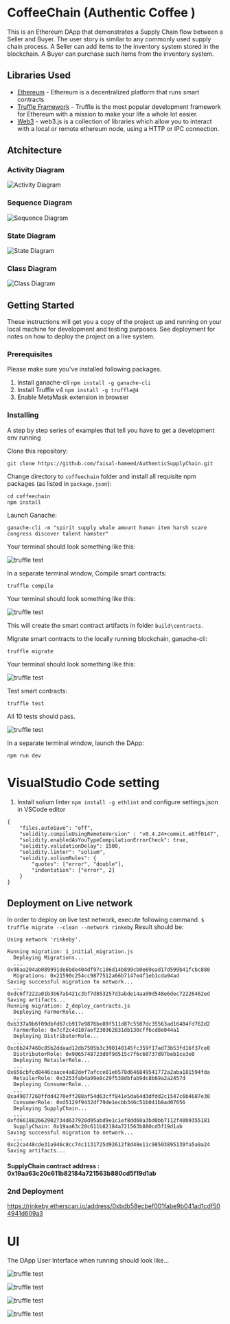 # CoffeeChain (Authentic Coffee )

This is an Ethereum DApp that demonstrates a Supply Chain flow between a Seller and Buyer. The user story is similar to any commonly used supply chain process. A Seller can add items to the inventory system stored in the blockchain. A Buyer can purchase such items from the inventory system.


## Libraries Used

* [Ethereum](https://www.ethereum.org/) - Ethereum is a decentralized platform that runs smart contracts
* [Truffle Framework](http://truffleframework.com/) - Truffle is the most popular development framework for Ethereum with a mission to make your life a whole lot easier.
* [Web3](https://web3js.readthedocs.io/en/1.0/) - web3.js is a collection of libraries which allow you to interact with a local or remote ethereum node, using a HTTP or IPC connection.

## Atchitecture

### Activity Diagram
![Activity Diagram](uml/CoffeeChain-activity-diagram.png)
### Sequence Diagram
![Sequence Diagram](uml/CoffeeChainSequenceDiagram.png)
### State Diagram
![State Diagram](uml/CoffeeChain-State-Diagram.png)
### Class Diagram
![Class Diagram](uml/CoffeChain-ClassDiagram.png)


## Getting Started

These instructions will get you a copy of the project up and running on your local machine for development and testing purposes. See deployment for notes on how to deploy the project on a live system.

### Prerequisites

Please make sure you've installed following packages.
1. Install ganache-cli
`npm install -g ganache-cli`
2. Install Truffle v4
`npm install -g truffle@4`
3. Enable MetaMask extension in browser

### Installing

A step by step series of examples that tell you have to get a development env running

Clone this repository:

```
git clone https://github.com/faisal-hameed/AuthenticSupplyChain.git
```

Change directory to ```coffeechain``` folder and install all requisite npm packages (as listed in ```package.json```):

```
cd coffeechain
npm install
```

Launch Ganache:

```
ganache-cli -m "spirit supply whale amount human item harsh scare congress discover talent hamster"
```

Your terminal should look something like this:

![truffle test](images/ganache-cli.png)

In a separate terminal window, Compile smart contracts:

```
truffle compile
```

Your terminal should look something like this:

![truffle test](images/truffle_compile.png)

This will create the smart contract artifacts in folder ```build\contracts```.

Migrate smart contracts to the locally running blockchain, ganache-cli:

```
truffle migrate
```

Your terminal should look something like this:

![truffle test](images/truffle_migrate.png)

Test smart contracts:

```
truffle test
```

All 10 tests should pass.

![truffle test](images/truffle_test.png)

In a separate terminal window, launch the DApp:

```
npm run dev
```


# VisualStudio Code setting
1. Install solium linter
`npm install -g ethlint` 
and configure settings.json in VSCode editor
```
{
    "files.autoSave": "off",
    "solidity.compileUsingRemoteVersion" : "v0.4.24+commit.e67f0147",
    "solidity.enabledAsYouTypeCompilationErrorCheck": true,
    "solidity.validationDelay": 1500,
    "solidity.linter": "solium",
    "solidity.soliumRules": {
        "quotes": ["error", "double"],
        "indentation": ["error", 2]
    }
}
```

## Deployment on Live network

In order to deploy on live test network, execute following command.
`$ truffle migrate --clean --network rinkeby`
Result should be:
```
Using network 'rinkeby'.

Running migration: 1_initial_migration.js
  Deploying Migrations...
  ... 0x98aa204ab089991de6bde404df97c106d14b899cb0e69ead17d599b41fcbc880
  Migrations: 0x21590c254cc9877512a66b7147e4f1eb1cda94ad
Saving successful migration to network...
  ... 0xdc6f7222a01b3b67ab421c3bf7d853257d3abde14aa99d548e6dec72226462ed
Saving artifacts...
Running migration: 2_deploy_contracts.js
  Deploying FarmerRole...
  ... 0xb337a9b6f09dbfd67cb917e9876be89f511d87c5507dc35563ad16404fd762d2
  FarmerRole: 0x7cf2c4d107aef230362831db130cff6cd8e044a1
  Deploying DistributorRole...
  ... 0xc6b247460c85b2ddaad12db7505b3c390140145fc359f17ad73b53fd16f37ce0
  DistributorRole: 0x9065748723d0f9d515c7f6c60737d97beb1ce3e0
  Deploying RetailerRole...
  ... 0x656cbfcd8446caace4a82def7afcce01e6578d646849541772a2aba181594fda
  RetailerRole: 0x3253fab4a99e8c29f538dbfab9dc8b69a2a2457d
  Deploying ConsumerRole...
  ... 0xa49077260ffdd4270eff288af54d63cff841e5da64d3dfdd2c1547c6b4687e30
  ConsumerRole: 0xd5129f9432df79de1ecbb346c51b041b8ad07656
  Deploying SupplyChain...
  ... 0xfd661882662902734d637920d95abd9e1c1ef8dd60a3bd0bb7112f40b9355181
  SupplyChain: 0x19aa63c20c611b82184a721563b880cd5f19d1ab
Saving successful migration to network...
  ... 0xc2ca448cde31a946c8cc74c1131725d92612f8d48e11c98503895139fa5a9a24
Saving artifacts...
```
#### SupplyChain contract address : 0x19aa63c20c611b82184a721563b880cd5f19d1ab

### 2nd Deployment
https://rinkeby.etherscan.io/address/0xbdb58ecbef001fabe9b041ad1cdf504941d609a3


# UI
The DApp User Interface when running should look like...

![truffle test](images/ftc_product_overview.png)

![truffle test](images/ftc_farm_details.png)

![truffle test](images/ftc_product_details.png)

![truffle test](images/ftc_transaction_history.png)
